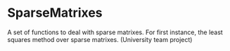 # SparseMatrixes
A set of functions to deal with sparse matrixes. For first instance, the least squares method over sparse matrixes. (University team project)
